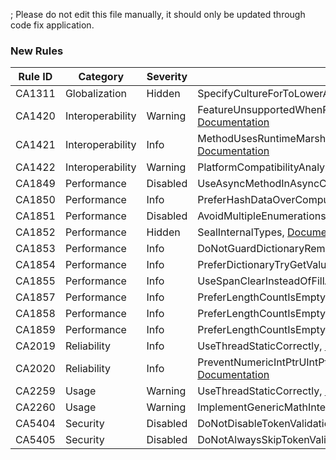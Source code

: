 ; Please do not edit this file manually, it should only be updated through code fix application.

### New Rules

Rule ID | Category | Severity | Notes
--------|----------|----------|-------
CA1311 | Globalization | Hidden | SpecifyCultureForToLowerAndToUpper, [Documentation](https://learn.microsoft.com/dotnet/fundamentals/code-analysis/quality-rules/ca1311)
CA1420 | Interoperability | Warning | FeatureUnsupportedWhenRuntimeMarshallingDisabled, [Documentation](https://learn.microsoft.com/dotnet/fundamentals/code-analysis/quality-rules/ca1420)
CA1421 | Interoperability | Info | MethodUsesRuntimeMarshallingEvenWhenMarshallingDisabled, [Documentation](https://learn.microsoft.com/dotnet/fundamentals/code-analysis/quality-rules/ca1421)
CA1422 | Interoperability | Warning | PlatformCompatibilityAnalyzer, [Documentation](https://learn.microsoft.com/dotnet/fundamentals/code-analysis/quality-rules/ca1422)
CA1849 | Performance | Disabled | UseAsyncMethodInAsyncContext, [Documentation](https://learn.microsoft.com/dotnet/fundamentals/code-analysis/quality-rules/ca1849)
CA1850 | Performance | Info | PreferHashDataOverComputeHashAnalyzer, [Documentation](https://learn.microsoft.com/dotnet/fundamentals/code-analysis/quality-rules/ca1850)
CA1851 | Performance | Disabled | AvoidMultipleEnumerations, [Documentation](https://learn.microsoft.com/dotnet/fundamentals/code-analysis/quality-rules/ca1851)
CA1852 | Performance | Hidden | SealInternalTypes, [Documentation](https://learn.microsoft.com/dotnet/fundamentals/code-analysis/quality-rules/ca1852)
CA1853 | Performance | Info | DoNotGuardDictionaryRemoveByContainsKey, [Documentation](https://learn.microsoft.com/dotnet/fundamentals/code-analysis/quality-rules/ca1853)
CA1854 | Performance | Info | PreferDictionaryTryGetValueAnalyzer, [Documentation](https://learn.microsoft.com/dotnet/fundamentals/code-analysis/quality-rules/ca1854)
CA1855 | Performance | Info | UseSpanClearInsteadOfFillAnalyzer, [Documentation](https://learn.microsoft.com/dotnet/fundamentals/code-analysis/quality-rules/ca1855)
CA1857 | Performance | Info | PreferLengthCountIsEmptyOverAnyAnalyzer, [Documentation](https://learn.microsoft.com/dotnet/fundamentals/code-analysis/quality-rules/ca1857)
CA1858 | Performance | Info | PreferLengthCountIsEmptyOverAnyAnalyzer, [Documentation](https://learn.microsoft.com/dotnet/fundamentals/code-analysis/quality-rules/ca1858)
CA1859 | Performance | Info | PreferLengthCountIsEmptyOverAnyAnalyzer, [Documentation](https://learn.microsoft.com/dotnet/fundamentals/code-analysis/quality-rules/ca1859)
CA2019 | Reliability | Info | UseThreadStaticCorrectly, [Documentation](https://learn.microsoft.com/dotnet/fundamentals/code-analysis/quality-rules/ca2019)
CA2020 | Reliability | Info | PreventNumericIntPtrUIntPtrBehavioralChanges, [Documentation](https://learn.microsoft.com/dotnet/fundamentals/code-analysis/quality-rules/ca2020)
CA2259 | Usage | Warning | UseThreadStaticCorrectly, [Documentation](https://learn.microsoft.com/dotnet/fundamentals/code-analysis/quality-rules/ca2259)
CA2260 | Usage | Warning | ImplementGenericMathInterfacesCorrectly, [Documentation](https://learn.microsoft.com/dotnet/fundamentals/code-analysis/quality-rules/ca2260)
CA5404 | Security | Disabled | DoNotDisableTokenValidationChecks, [Documentation](https://learn.microsoft.com/visualstudio/code-quality/ca5404)
CA5405 | Security | Disabled | DoNotAlwaysSkipTokenValidationInDelegates, [Documentation](https://learn.microsoft.com/visualstudio/code-quality/ca5405)
